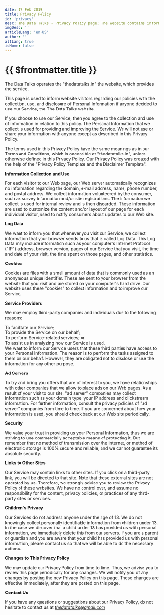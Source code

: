 ```yaml
---
date: 17 Feb 2019
title: Privacy Policy
id: 'privacy'
desc: The Data Talks - Privacy Policy page; The website contains information about politics, economics, education & others.
imgDesc: ''
articleLang: 'en-US'
author: ''
altLang: true
isHome: false
---
```


# {{ $frontmatter.title }}

The Data Talks operates the "thedatatalks.in" the website,
which provides the service.

This page is used to inform website visitors regarding our policies with
the collection, use, and disclosure of Personal Information if anyone
decided to use our Service, the The Data Talks website.

If you choose to use our Service, then you agree to the collection and
use of information in relation to this policy. The Personal Information
that we collect is used for providing and improving the Service. We will
not use or share your information with anyone except as described in
this Privacy Policy.

The terms used in this Privacy Policy have the same meanings as in our
Terms and Conditions, which is accessible at "thedatatalks.in",
unless otherwise defined in this Privacy Policy. Our Privacy Policy was
created with the help of the "Privacy Policy Template and the Disclaimer
Template".

**Information Collection and Use**

For each visitor to our Web page, our Web server automatically
recognizes no information regarding the domain, e-mail address, name,
phone number, and postal address. We collect information volunteered by
the consumer, such as survey information and/or site registrations. The
information we collect is used for internal review and is then
discarded. These information are used to customize the content and/or
layout of our page for each individual visitor, used to notify consumers
about updates to our Web site.

**Log Data**

We want to inform you that whenever you visit our
Service, we collect information that your browser sends to us that is
called Log Data. This Log Data may include information such as your
computer's Internet Protocol ("IP") address, browser version, pages of
our Service that you visit, the time and date of your visit, the time
spent on those pages, and other statistics.

**Cookies**

Cookies are files with a small amount of data that is commonly used as
an anonymous unique identifier. These are sent to your browser from the
website that you visit and are stored on your computer's hard drive. Our
website uses these "cookies" to collect information and to improve our
Service.

**Service Providers**

We may employ third-party companies and individuals due to the following
reasons:

To facilitate our Service;  
To provide the Service on our behalf;  
To perform Service-related services; or  
To assist us in analyzing how our Service is used.  
We want to inform our Service users that these third parties have access
to your Personal Information. The reason is to perform the tasks
assigned to them on our behalf. However, they are obligated not to
disclose or use the information for any other purpose.

**Ad Servers**

To try and bring you offers that are of interest to you, we have
relationships with other companies that we allow to place ads on our Web
pages. As a result of your visit to our site, "ad server" companies may
collect information such as your domain type, your IP address and
clickstream information. For further information, consult the privacy
policies of "ad server" companies from time to time. If you are
concerned about how your information is used, you should check back at
our Web site periodically.

**Security**

We value your trust in providing us your Personal
Information, thus we are striving to use commercially acceptable means
of protecting it. But remember that no method of transmission over the
internet, or method of electronic storage is 100% secure and reliable,
and we cannot guarantee its absolute security.

**Links to Other Sites**

Our Service may contain links to other
sites. If you click on a third-party link, you will be directed to that
site. Note that these external sites are not operated by us. Therefore,
we strongly advise you to review the Privacy Policy of these websites.
We have no control over, and assume no responsibility for the content,
privacy policies, or practices of any third-party sites or services.

**Children's Privacy**

Our Services do not
address anyone under the age of 13. We do not knowingly collect
personally identifiable information from children under 13. In the case
we discover that a child under 13 has provided us with personal
information, we immediately delete this from our servers. If you are a
parent or guardian and you are aware that your child has provided us
with personal information, please contact us so that we will be able to
do the necessary actions.

**Changes to This Privacy Policy**

We may update our Privacy Policy from time to time. Thus, we advise you
to review this page periodically for any changes. We will notify you of
any changes by posting the new Privacy Policy on this page. These
changes are effective immediately, after they are posted on this page.

**Contact Us**

If you have any questions or suggestions about our
Privacy Policy, do not hesitate to contact us at
<a href="mailto: thedatatalks@gmail.com"><em><thedatatalks@gmail.com></em></a>


<style>

</style>